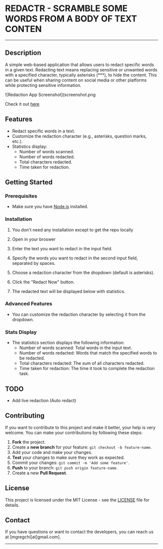 # REDACTR - SCRAMBLE SOME WORDS FROM A BODY OF TEXT CONTEN

---

## Description

A simple web-based application that allows users to redact specific words in a given text. Redacting text means replacing sensitive or unwanted words with a specified character, typically asterisks (***), to hide the content. This can be useful when sharing content on social media or other platforms while protecting sensitive information.

![Redaction App Screenshot](screenshot.png

Check it out [here](https://mgregchi.github.io/REDACTR/)

## Features

- Redact specific words in a text.
- Customize the redaction character (e.g., asterisks, question marks, etc.).
- Statistics display:
  - Number of words scanned.
  - Number of words redacted.
  - Total characters redacted.
  - Time taken for redaction.

## Getting Started

### Prerequisites

- Make sure you have [Node.js](https://nodejs.org/) installed.

### Installation

1. You don't need any installation except to get the repo locally

2. Open in your broswer 

3. Enter the text you want to redact in the input field.

4. Specify the words you want to redact in the second input field, separated by spaces.

5. Choose a redaction character from the dropdown (default is asterisks).

6. Click the "Redact Now" button.

7. The redacted text will be displayed below with statistics.

### Advanced Features

- You can customize the redaction character by selecting it from the dropdown.

### Stats Display

- The statistics section displays the following information:
  - Number of words scanned: Total words in the input text.
  - Number of words redacted: Words that match the specified words to be redacted.
  - Total characters redacted: The sum of all characters redacted.
  - Time taken for redaction: The time it took to complete the redaction task.

## TODO

- Add live redaction (Auto redact)

## Contributing

If you want to contribute to this project and make it better, your help is very welcome. You can make your contributions by following these steps:

1. **Fork** the project.
2. Create a **new branch** for your feature: `git checkout -b feature-name`.
3. Add your code and make your changes.
4. **Test** your changes to make sure they work as expected.
5. Commit your changes: `git commit -m 'Add some feature'`.
6. **Push** to your branch: `git push origin feature-name`.
7. Create a new **Pull Request**.

## License

This project is licensed under the MIT License - see the [LICENSE](LICENSE) file for details.


## Contact

If you have questions or want to contact the developers, you can reach us at [mgregchi[at]gmail.com].

---
